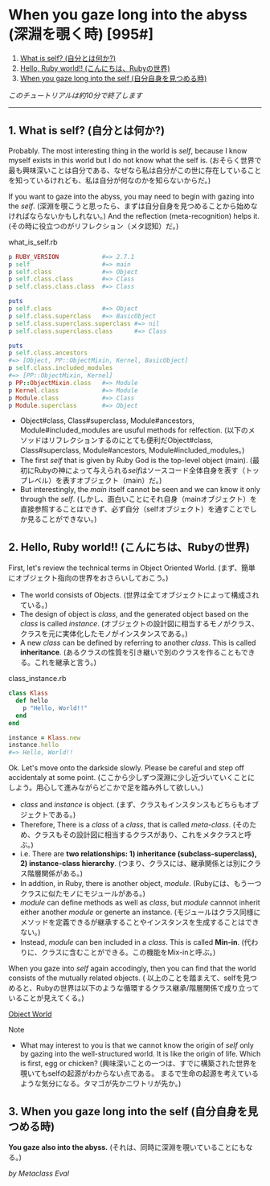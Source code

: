 # When you gaze long into the abyss (深淵を覗く時) [995#]

1. [What is self? (自分とは何か?)](#1-what-is-self-%E8%87%AA%E5%88%86%E3%81%A8%E3%81%AF%E4%BD%95%E3%81%8B)
2. [Hello, Ruby world\!\! (こんにちは、Rubyの世界)](#2--hello-ruby-world-%E3%81%93%E3%82%93%E3%81%AB%E3%81%A1%E3%81%AFruby%E3%81%AE%E4%B8%96%E7%95%8C)
3. [When you gaze long into the self (自分自身を見つめる時)](#3-when-you-gaze-long-into-the-self-%E8%87%AA%E5%88%86%E8%87%AA%E8%BA%AB%E3%82%92%E8%A6%8B%E3%81%A4%E3%82%81%E3%82%8B%E6%99%82)

*このチュートリアルは約10分で終了します*

----

## 1. What is self? (自分とは何か?)

Probably. The most interesting thing in the world is *self*, because I know myself exists in this world but I do not know what the self is.  (おそらく世界で最も興味深いことは自分である、なぜなら私は自分がこの世に存在していることを知っているけれども、私は自分が何なのかを知らないからだ。)

If you want to gaze into the abyss, you may need to begin with gazing into the *self*. (深淵を覗こうと思ったら、まずは自分自身を見つめることから始めなければならないかもしれない。) And the reflection (meta-recognition) helps it. (その時に役立つのがリフレクション（メタ認知）だ。)

what_is_self.rb
```ruby
p RUBY_VERSION            #=> 2.7.1
p self                    #=> main
p self.class              #=> Object
p self.class.class        #=> Class
p self.class.class.class  #=> Class

puts
p self.class              #=> Object
p self.class.superclass   #=> BasicObject
p self.class.superclass.superclass #=> nil
p self.class.superclass.class      #=> Class

puts
p self.class.ancestors
#=> [Object, PP::ObjectMixin, Kernel, BasicObject]
p self.class.included_modules
#=> [PP::ObjectMixin, Kernel]
p PP::ObjectMixin.class   #=> Module
p Kernel.class            #=> Module
p Module.class            #=> Class
p Module.superclass       #=> Object
```

* Object#class, Class#superclass, Module#ancestors, Module#included_modules are usuful methods for relfection. (以下のメソッドはリフレクションするのにとても便利だObject#class, Class#superclass, Module#ancestors, Module#included_modules。)
* The first *self* that is given by Ruby God is the top-level object (main). (最初にRubyの神によって与えられる*self*はソースコード全体自身を表す（トップレベル）を表すオブジェクト（main）だ。)
* But interestingly, the *main* itself cannot be seen and we can know it only through the *self*. (しかし、面白いことにそれ自身（mainオブジェクト）を直接参照することはできず、必ず自分（selfオブジェクト）を通すことでしか見ることができない。)

## 2.  Hello, Ruby world!! (こんにちは、Rubyの世界)

First, let's review the technical terms in Object Oriented World. (まず、簡単にオブジェクト指向の世界をおさらいしておこう。)
* The world consists of Objects. (世界は全てオブジェクトによって構成されている。)
* The design of object is *class*, and the generated object based on the *class* is called *instance*. (オブジェクトの設計図に相当するモノがクラス、クラスを元に実体化したモノがインスタンスである。)
* A new *class* can be defined by referring to another *class*. This is called **inheritance**. (あるクラスの性質を引き継いで別のクラスを作ることもできる。これを継承と言う。)

class_instance.rb
```ruby
class Klass
  def hello
    p "Hello, World!!"
  end
end

instance = Klass.new
instance.hello
#=> Hello, World!!
```

Ok. Let's move onto the darkside slowly. Please be careful and step off accidentaly at some point. (ここから少しずつ深淵に少し近づいていくことにしよう。用心して進みながらどこかで足を踏み外して欲しい。)
* *class* and *instance* is object. (まず、クラスもインスタンスもどちらもオブジェクトである。)
* Therefore, There is a *class*  of a *class*, that is called *meta-class*. (そのため、クラスもその設計図に相当するクラスがあり、これをメタクラスと呼ぶ。)
* i.e. There are **two relationships: 1) inheritance (subclass-superclass), 2) instance-class hierarchy**. (つまり、クラスには、継承関係とは別にクラス階層関係がある。)
* In addtion, in Ruby, there is another object, *module*. (Rubyには、もう一つクラスに似たモノにモジュールがある。)
* *module* can define methods as well as *class*, but *module* cannnot inherit either another *module* or generte an instance. (モジュールはクラス同様にメソッドを定義できるが継承することやインスタンスを生成することはできない。)
* Instead, *module* can ben included in a *class*. This is called **Min-in**. (代わりに、クラスに含むことができる。この機能をMix-inと呼ぶ。)

When you gaze into *self* again accodingly, then you can find that the world consists of the mutually related objects. ( 以上のことを踏まえて、selfを見つめると、Rubyの世界は以下のような循環するクラス継承/階層関係で成り立っていることが見えてくる。)

[Object World](png/object_world.png)

Note
* What may interest to you is that we cannot know the origin of *self* only by gazing into the well-structured world. It is like the origin of life. Which is first, egg or chicken? (興味深いことの一つは、すでに構築された世界を覗いてもselfの起源がわからない点である。 まるで生命の起源を考えているような気分になる。タマゴが先かニワトリが先か。)

## 3. When you gaze long into the self (自分自身を見つめる時)

**You gaze also into the abyss.** (それは、同時に深淵を覗いていることにもなる。)

*by Metaclass Eval*

